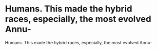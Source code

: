 # Humans. This made the hybrid races, especially, the most evolved Annu-

Humans. This made the hybrid races, especially, the most evolved Annu-
